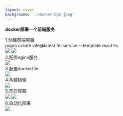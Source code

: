 ```yaml
---
layout: cover
background: './docker-bg2.jpeg'
---
```


**docker部署一个前端服务**

<div class='flex h-400'>
  <div>
    <timeline size='large'>
      <timeline-item type="success" title='创建前端项目' content='使用脚手架创建' ></timeline-item>
      <timeline-item type="info"  title='nginx配置部署' content='使用nginx部署前端服务' ></timeline-item>
      <timeline-item type="error"  title='配置Dockerfile' content='dockerfile配置' ></timeline-item>
      <timeline-item type="info"  title='创建镜像' content='使用dockerfile创建镜像' ></timeline-item>
      <timeline-item type="success"  title='开启容器' content='运行容器打开端口号' ></timeline-item>
      <timeline-item type="warning" title='自动化部署' content='每commit一次代码，打最新的镜像' ></timeline-item>
    </timeline>
  </div>


  <div>
    <div v-click-hide>
      <div v-click class='position-absolute text-sm top-22'>
        <space class="font-bold  text-yellow mb-2">1.创建前端项目</space> 
        <div>
          <div class="bg-white text-black p-2 rounded">
            pnpm create vite@latest fe-service --template react-ts
          </div>
          <div class="mt-2">
            <Image class="w-50 rounded" src="./docker命令实战/fe-service-directory.png" />
            <Image class="w-100 rounded ml-5" src="./docker命令实战/fe-service-directory01.png" />
          </div>
        </div>
      </div>
    </div>
    <div v-click-hide>
      <div v-click  class='position-absolute text-sm top-22'>
        <space class="font-bold  text-yellow mb-2">2.配置nginx服务</space>
        <div class="mt-2">
          <Image class="w-80 rounded" src="./docker命令实战/fe-service-nginx01.png" />
        </div>
      </div>
    </div>
    <div v-click-hide>
      <div v-click  class='position-absolute text-sm top-22'>
        <space class="font-bold  text-yellow mb-2">3.配置dockerfile</space>
        <div class="mt-2">
          <Image class="w-100 rounded" src="./docker命令实战/fe-service-dockerfile01.png" />
        </div>
      </div>
    </div>
    <div v-click-hide>
      <div v-click  class='position-absolute text-sm top-22'>
        <space class="font-bold  text-yellow mb-2">4.构建镜像</space>
        <div class="mt-2">
          <Image class="w-100 rounded" src="./docker命令实战/fe-service-build05.png" />
        </div>
      </div>
    </div>
    <div v-click-hide>
      <div v-click  class='position-absolute text-sm top-22'>
        <space class="font-bold  text-yellow mb-2">5.开启容器</space>
        <div class="mt-2">
          <Image class="w-100 rounded" src="./docker命令实战/fe-service-build02.png" />
          <Image class="w-100 rounded" src="./docker命令实战/fe-service-build03.png" />
        </div>
      </div>
    </div>
    <div v-click-hide>
      <div v-click  class='position-absolute text-sm top-22'>
        <space class="font-bold  text-yellow mb-2">6.自动化部署</space>
        <div class="mt-2">
          <Image class="w-100 rounded" src="./docker命令实战/fe-service-build06.png" />
        </div>
      </div>
    </div>
  </div>

</div>
